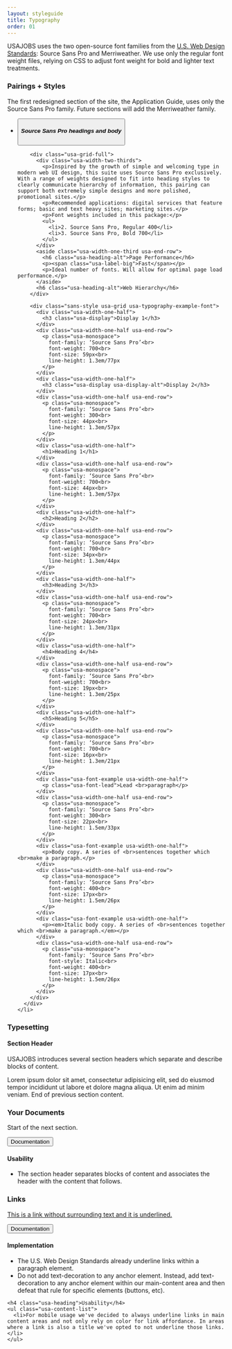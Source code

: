 ```yaml
---
layout: styleguide
title: Typography
order: 01
---
```


<!-- Typography section begin -->
<p>USAJOBS uses the two open-source font families from the <a href="https://playbook.cio.gov/designstandards/visual-style/#typography">U.S. Web Design Standards</a>: Source Sans Pro and Merriweather. We use only the regular font weight files, relying on CSS to adjust font weight for bold and lighter text treatments.
</p>

<h3 class="usa-heading" id="pairings">Pairings + Styles</h3>
<p>The first redesigned section of the site, the Application Guide, uses only the Source Sans Pro family. Future sections will add the Merriweather family.</p>

<div class="usa-accordion-bordered usa-typography-example usa-accordion-docs">
  <ul class="usa-unstyled-list">
    <li>
      <button class="usa-button-unstyled"
          aria-expanded="false" aria-controls="collapsible-0">
        <h5>Source Sans Pro headings and body</h5>
      </button>
      <div id="collapsible-0" aria-hidden="true" class="usa-accordion-content">

        <div class="usa-grid-full">
          <div class="usa-width-two-thirds">
            <p>Inspired by the growth of simple and welcoming type in modern web UI design, this suite uses Source Sans Pro exclusively. With a range of weights designed to fit into heading styles to clearly communicate hierarchy of information, this pairing can support both extremely simple designs and more polished, promotional sites.</p>
            <p>Recommended applications: digital services that feature forms; basic and text heavy sites; marketing sites.</p>
            <p>Font weights included in this package:</p>
            <ul>
              <li>2. Source Sans Pro, Regular 400</li>
              <li>3. Source Sans Pro, Bold 700</li>
            </ul>
          </div>
          <aside class="usa-width-one-third usa-end-row">
            <h6 class="usa-heading-alt">Page Performance</h6>
            <p><span class="usa-label-big">Fast</span></p>
            <p>Ideal number of fonts. Will allow for optimal page load performance.</p>
          </aside>
          <h6 class="usa-heading-alt">Web Hierarchy</h6>
        </div>

        <div class="sans-style usa-grid usa-typography-example-font">
          <div class="usa-width-one-half">
            <h3 class="usa-display">Display 1</h3>
          </div>
          <div class="usa-width-one-half usa-end-row">
            <p class="usa-monospace">
              font-family: ‘Source Sans Pro’<br>
              font-weight: 700<br>
              font-size: 59px<br>
              line-height: 1.3em/77px
            </p>
          </div>
          <div class="usa-width-one-half">
            <h3 class="usa-display usa-display-alt">Display 2</h3>
          </div>
          <div class="usa-width-one-half usa-end-row">
            <p class="usa-monospace">
              font-family: ‘Source Sans Pro’<br>
              font-weight: 300<br>
              font-size: 44px<br>
              line-height: 1.3em/57px
            </p>
          </div>
          <div class="usa-width-one-half">
            <h1>Heading 1</h1>
          </div>
          <div class="usa-width-one-half usa-end-row">
            <p class="usa-monospace">
              font-family: ‘Source Sans Pro’<br>
              font-weight: 700<br>
              font-size: 44px<br>
              line-height: 1.3em/57px
            </p>
          </div>
          <div class="usa-width-one-half">
            <h2>Heading 2</h2>
          </div>
          <div class="usa-width-one-half usa-end-row">
            <p class="usa-monospace">
              font-family: ‘Source Sans Pro’<br>
              font-weight: 700<br>
              font-size: 34px<br>
              line-height: 1.3em/44px
            </p>
          </div>
          <div class="usa-width-one-half">
            <h3>Heading 3</h3>
          </div>
          <div class="usa-width-one-half usa-end-row">
            <p class="usa-monospace">
              font-family: ‘Source Sans Pro’<br>
              font-weight: 700<br>
              font-size: 24px<br>
              line-height: 1.3em/31px
            </p>
          </div>
          <div class="usa-width-one-half">
            <h4>Heading 4</h4>
          </div>
          <div class="usa-width-one-half usa-end-row">
            <p class="usa-monospace">
              font-family: ‘Source Sans Pro’<br>
              font-weight: 700<br>
              font-size: 19px<br>
              line-height: 1.3em/25px
            </p>
          </div>
          <div class="usa-width-one-half">
            <h5>Heading 5</h5>
          </div>
          <div class="usa-width-one-half usa-end-row">
            <p class="usa-monospace">
              font-family: ‘Source Sans Pro’<br>
              font-weight: 700<br>
              font-size: 16px<br>
              line-height: 1.3em/21px
            </p>
          </div>
          <div class="usa-font-example usa-width-one-half">
            <p class="usa-font-lead">Lead <br>paragraph</p>
          </div>
          <div class="usa-width-one-half usa-end-row">
            <p class="usa-monospace">
              font-family: ‘Source Sans Pro’<br>
              font-weight: 300<br>
              font-size: 22px<br>
              line-height: 1.5em/33px
            </p>
          </div>
          <div class="usa-font-example usa-width-one-half">
            <p>Body copy. A series of <br>sentences together which <br>make a paragraph.</p>
          </div>
          <div class="usa-width-one-half usa-end-row">
            <p class="usa-monospace">
              font-family: ‘Source Sans Pro’<br>
              font-weight: 400<br>
              font-size: 17px<br>
              line-height: 1.5em/26px
            </p>
          </div>
          <div class="usa-font-example usa-width-one-half">
            <p><em>Italic body copy. A series of <br>sentences together which <br>make a paragraph.</em></p>
          </div>
          <div class="usa-width-one-half usa-end-row">
            <p class="usa-monospace">
              font-family: ‘Source Sans Pro’<br>
              font-style: Italic<br>
              font-weight: 400<br>
              font-size: 17px<br>
              line-height: 1.5em/26px
            </p>
          </div>
        </div>
      </div>
    </li>
  </ul>
</div>
<!-- Typography section ends -->

<!-- Typsetting section begin -->
<h3 class="usa-heading" id="typesetting">Typesetting</h3>

<h4 class="usa-heading">Section Header</h4>

<p>USAJOBS introduces several section headers which separate and describe blocks of content.</p>

<div class="preview">
  <p>Lorem ipsum dolor sit amet, consectetur adipisicing elit, sed do eiusmod tempor incididunt ut labore et dolore magna aliqua. Ut enim ad minim veniam. End of previous section content.</p>
  <h3 class="section-header">Your Documents</h3>
  <p>Start of the next section.</p>
</div>

<div class="usa-accordion-bordered usa-accordion-docs">
  <button class="usa-button-unstyled usa-accordion-button"
      aria-expanded="true" aria-controls="collapsible-0">
    Documentation
  </button>
  <div id="collapsible-0" aria-hidden="false" class="usa-accordion-content">
    <h4 class="usa-heading">Usability</h4>
    <ul class="usa-content-list">
      <li>The section header separates blocks of content and associates the header with the content that follows.</li>
    </ul>
  </div>
</div>
<!-- Typsetting section end -->

<!-- Links section begin -->
<h3 class="usa-heading" id="links">Links</h3>

<div class="preview">
  <p>
    <a href="#link">This is a link without surrounding text and it is underlined.</a>
  </p>
</div>

<div class="usa-accordion-bordered usa-accordion-docs">
  <button class="usa-button-unstyled usa-accordion-button"
      aria-expanded="true" aria-controls="collapsible-0">
    Documentation
  </button>
  <div id="collapsible-0" aria-hidden="false" class="usa-accordion-content">
    <h4 class="usa-heading">Implementation</h4>
    <ul class="usa-content-list">
      <li>The U.S. Web Design Standards already underline links within a paragraph element.</li>
      <li>Do not add text-decoration to any anchor element. Instead, add text-decoration to any anchor element within our main-content area and then defeat that rule for specific elements (buttons, etc).</li>
    </ul>

    <h4 class="usa-heading">Usability</h4>
    <ul class="usa-content-list">
      <li>For mobile usage we've decided to always underline links in main content areas and not only rely on color for link affordance. In areas where a link is also a title we've opted to not underline those links.</li>
    </ul>
  </div>
</div>
